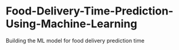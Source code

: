 # Food-Delivery-Time-Prediction-Using-Machine-Learning

Building the ML model for food delivery prediction time 
